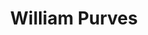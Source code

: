 ---
title: "William Purves"
url: /edinburgh/william-purves-whitehouse-loan/
shop: funeral directors
---